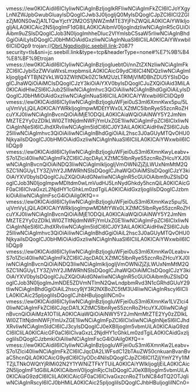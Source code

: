 vmess://ew0KICAidiI6ICIyIiwNCiAgInBzIjogIkRFIiwNCiAgImFkZCI6ICJoYXgyLnNlZWJpbGwubGluayIsDQogICJwb3J0IjogIjQ0MyIsDQogICJpZCI6ICI2ZGIzZjM0NS0wZjA1LTQwYjctY2M2OS1jNWZmMTE3YjFhZWQiLA0KICAiYWlkIjogIjAiLA0KICAic2N5IjogImF1dG8iLA0KICAibmV0IjogIndzIiwNCiAgInR5cGUiOiAibm9uZSIsDQogICJob3N0IjogImhheDIuc2VlYmlsbC5saW5rIiwNCiAgInBhdGgiOiAiLyIsDQogICJ0bHMiOiAidGxzIiwNCiAgInNuaSI6ICIiLA0KICAiYWxwbiI6ICIiDQp9
trojan://ObrLNgpdio@jc.seebill.link:2087?security=tls&sni=jc.seebill.link&type=tcp&headerType=none#%E7%9B%B4%E8%BF%9Etrojan
vmess://ew0KICAidiI6ICIyIiwNCiAgInBzIjogIuebtOi/nnZtZXNzIiwNCiAgImFkZCI6ICJybi5zZWViaWxsLmxpbmsiLA0KICAicG9ydCI6ICI4NDQzIiwNCiAgImlkIjogIjg4YTBjN2VkLWQ3ZWItNDk0ZC1kM2UzLTRlMjVlMDBhZDU5YSIsDQogICJhaWQiOiAiMCIsDQogICJzY3kiOiAiYXV0byIsDQogICJuZXQiOiAid3MiLA0KICAidHlwZSI6ICJub25lIiwNCiAgImhvc3QiOiAiIiwNCiAgInBhdGgiOiAiLyIsDQogICJ0bHMiOiAidGxzIiwNCiAgInNuaSI6ICIiLA0KICAiYWxwbiI6ICIiDQp9
vmess://ew0KICAidiI6ICIyIiwNCiAgInBzIjogIuWFjei0uS3ml6XmnKwx5pu/5LujVmVyLjQiLA0KICAiYWRkIjogImpwMDEtYWx0LXZtMC5lbnRyeS5zcnRoZHcuYXJ0IiwNCiAgInBvcnQiOiAiMjE1ODQiLA0KICAiaWQiOiAiNWY5Y2JmNmMtZTE2Yy0zZDlkLWI0ZTItNjdmNWFjYmUxZGE1IiwNCiAgImFpZCI6ICIxIiwNCiAgInNjeSI6ICJhdXRvIiwNCiAgIm5ldCI6ICJ0Y3AiLA0KICAidHlwZSI6ICJub25lIiwNCiAgImhvc3QiOiAiIiwNCiAgInBhdGgiOiAiL2hsc3J0aGUyMTQvOHU0NjkyaiIsDQogICJ0bHMiOiAidGxzIiwNCiAgInNuaSI6ICIiLA0KICAiYWxwbiI6ICIiDQp9
vmess://ew0KICAidiI6ICIyIiwNCiAgInBzIjogIuWFjei0uS3ml6XmnKwyLeabv+S7o1Zlci40IiwNCiAgImFkZCI6ICJqcDAyLXZtMC5lbnRyeS5zcnRoZHcuYXJ0IiwNCiAgInBvcnQiOiAiNDQ3IiwNCiAgImlkIjogIjVmOWNiZjZjLWUxNmMtM2Q5ZC1iNGUyLTY3ZjVhY2JlMWRhNSIsDQogICJhaWQiOiAiMSIsDQogICJzY3kiOiAiYXV0byIsDQogICJuZXQiOiAidGNwIiwNCiAgInR5cGUiOiAibm9uZSIsDQogICJob3N0IjogImpwMDItdm0wLmVudHJ5LnNydGhkdy5hcnQiLA0KICAicGF0aCI6ICIvaGxzL2NjdHY1cGhkLm0zdTgiLA0KICAidGxzIjogIiIsDQogICJzbmkiOiAiIiwNCiAgImFscG4iOiAiIg0KfQ==
vmess://ew0KICAidiI6ICIyIiwNCiAgInBzIjogIuWFjei0uS3ml6XmnKwz5pu/5LujVmVyLjQiLA0KICAiYWRkIjogImpwMDMtYWx0LXZtMC5lbnRyeS5zcnRoZHcuYXJ0IiwNCiAgInBvcnQiOiAiMjE1ODQiLA0KICAiaWQiOiAiNWY5Y2JmNmMtZTE2Yy0zZDlkLWI0ZTItNjdmNWFjYmUxZGE1IiwNCiAgImFpZCI6ICIxIiwNCiAgInNjeSI6ICJhdXRvIiwNCiAgIm5ldCI6ICJ0Y3AiLA0KICAidHlwZSI6ICJub25lIiwNCiAgImhvc3QiOiAiIiwNCiAgInBhdGgiOiAiL2hsc3J0aGUyMTQvOHU0NjkyaiIsDQogICJ0bHMiOiAidGxzIiwNCiAgInNuaSI6ICIiLA0KICAiYWxwbiI6ICIiDQp9
vmess://ew0KICAidiI6ICIyIiwNCiAgInBzIjogIuWFjei0uS3ml6XmnKw0Leabv+S7o1Zlci40IiwNCiAgImFkZCI6ICJqcDA0LXZtMC5lbnRyeS5zcnRoZHcuYXJ0IiwNCiAgInBvcnQiOiAiNDQ3IiwNCiAgImlkIjogIjVmOWNiZjZjLWUxNmMtM2Q5ZC1iNGUyLTY3ZjVhY2JlMWRhNSIsDQogICJhaWQiOiAiMCIsDQogICJzY3kiOiAiYXV0byIsDQogICJuZXQiOiAidGNwIiwNCiAgInR5cGUiOiAibm9uZSIsDQogICJob3N0IjogImJmNDE5ZDVmNTlmN2QwLndpbmRvd3N1cGRhdGUuY29tIiwNCiAgInBhdGgiOiAiL2hscy9jY3R2NXBoZC5tM3U4IiwNCiAgInRscyI6ICIiLA0KICAic25pIjogIiIsDQogICJhbHBuIjogIiINCn0=
vmess://ew0KICAidiI6ICIyIiwNCiAgInBzIjogIuWFjei0uS3ml6XmnKw1LVZlci40IiwNCiAgImFkZCI6ICJqcDA1LXZtMC5lbnRyeS5zcnRoZHcuYXJ0IiwNCiAgInBvcnQiOiAiMzA1OTIiLA0KICAiaWQiOiAiNWY5Y2JmNmMtZTE2Yy0zZDlkLWI0ZTItNjdmNWFjYmUxZGE1IiwNCiAgImFpZCI6ICIxIiwNCiAgInNjeSI6ICJhdXRvIiwNCiAgIm5ldCI6ICJ3cyIsDQogICJ0eXBlIjogIm5vbmUiLA0KICAiaG9zdCI6ICIiLA0KICAicGF0aCI6ICIvaGxzL2NjdHY1cGhkLm0zdTgiLA0KICAidGxzIjogIiIsDQogICJzbmkiOiAiIiwNCiAgImFscG4iOiAiIg0KfQ==
vmess://ew0KICAidiI6ICIyIiwNCiAgInBzIjogIuWFjei0uS3ml6XmnKw2Leabv+S7o1Zlci40IiwNCiAgImFkZCI6ICJqcDA2LWFsdC12bTAuZW50cnkuanBvanBvaC5hcnQiLA0KICAicG9ydCI6ICIyODc4NiIsDQogICJpZCI6ICI1ZjljYmY2Yy1lMTZjLTNkOWQtYjRlMi02N2Y1YWNiZTFkYTUiLA0KICAiYWlkIjogIjEiLA0KICAic2N5IjogImF1dG8iLA0KICAibmV0IjogInRjcCIsDQogICJ0eXBlIjogIm5vbmUiLA0KICAiaG9zdCI6ICIiLA0KICAicGF0aCI6ICIvaGxzcnRoZTIxNC84dTQ2OTJqIiwNCiAgInRscyI6ICJ0bHMiLA0KICAic25pIjogIiIsDQogICJhbHBuIjogIiINCn0=
